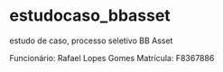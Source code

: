 # estudocaso_bbasset
estudo de caso, processo seletivo BB Asset

Funcionário: Rafael Lopes Gomes
Matrícula: F8367886
